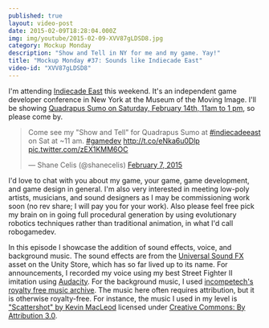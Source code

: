 ```yaml
---
published: true
layout: video-post
date: 2015-02-09T18:28:04.000Z
img: img/youtube/2015-02-09-XVV87gLDSD8.jpg
category: Mockup Monday
description: "Show and Tell in NY for me and my game. Yay!"
title: "Mockup Monday #37: Sounds like Indiecade East"
video-id: "XVV87gLDSD8"
---
```

I'm attending [Indiecade East](http://www.indiecade.com/east_2015/)
this weekend. It's an independent game developer conference in New
York at the Museum of the Moving Image.  I'll be showing
[Quadrapus Sumo on Saturday, February 14th, 11am to 1 pm](http://sched.co/2FNI),
so please come by.

<blockquote class="twitter-tweet" lang="en"><p>Come see my &quot;Show and Tell&quot; for Quadrapus Sumo at <a href="https://twitter.com/hashtag/indiecadeeast?src=hash">#indiecadeeast</a> on Sat at ~11 am. <a href="https://twitter.com/hashtag/gamedev?src=hash">#gamedev</a> <a href="http://t.co/eNka6u0Dlp">http://t.co/eNka6u0Dlp</a> <a href="http://t.co/zEX1KMM6OC">pic.twitter.com/zEX1KMM6OC</a></p>&mdash; Shane Celis (@shanecelis) <a href="https://twitter.com/shanecelis/status/564182305372393472">February 7, 2015</a></blockquote> <script async src="//platform.twitter.com/widgets.js" charset="utf-8"></script>

I'd love to chat with you about my game, your game, game development,
and game design in general.  I'm also very interested in meeting
low-poly artists, musicians, and sound designers as I may be
commissioning work soon (no rev share; I will pay you for your work).
Also please feel free pick my brain on in going full procedural
generation by using evolutionary robotics techniques rather than
traditional animation, in what I'd call robogamedev.

In this episode I showcase the addition of sound effects, voice, and
background music.  The sound effects are from the
[Universal Sound FX](https://www.assetstore.unity3d.com/en/#!/content/17256)
asset on the Unity Store, which has so far lived up to its name.  For
announcements, I recorded my voice using my best Street Fighter II
imitation using [Audacity](http://audacity.sourceforge.net).  For the
background music, I used
[incompetech's royalty free music archive](http://incompetech.com/music/royalty-free/index.html?feels%5B%5D=Intense).
The music here often requires attribution, but it is otherwise
royalty-free.  For instance, the music I used in my level is
["Scattershot" by Kevin MacLeod](http://incompetech.com/music/royalty-free/index.html?isrc=USUAN1100776)
licensed under
[Creative Commons: By Attribution 3.0](http://creativecommons.org/licenses/by/3.0/).

